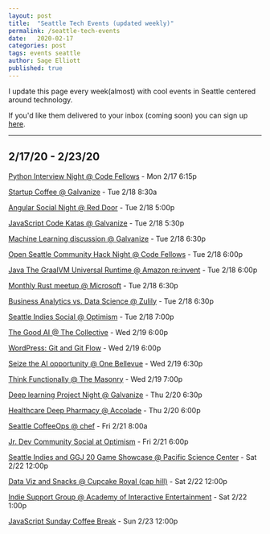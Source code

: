 ```yaml
---
layout: post
title:  "Seattle Tech Events (updated weekly)"
permalink: /seattle-tech-events
date:   2020-02-17
categories: post
tags: events seattle
author: Sage Elliott
published: true
---
```


I update this page every week(almost) with cool events in Seattle centered around technology.

If you'd like them delivered to your inbox (coming soon) you can sign up [here](https://mailchi.mp/32d244a64668/techseattle).

------- 

## 2/17/20 - 2/23/20

[Python Interview Night @ Code Fellows](https://www.meetup.com/PSPPython/events/krbjdrybcdbwb/) - Mon 2/17 6:15p

[Startup Coffee @ Galvanize](https://www.meetup.com/Seattle-Startups-Open-Coffee/events/xftnplybcdbxb/) - Tue 2/18 8:30a

[Angular Social Night @ Red Door](https://www.meetup.com/Angular-Seattle/events/268458577/) - Tue 2/18 5:00p

[JavaScript Code Katas @ Galvanize](https://www.meetup.com/seattlejshackers/events/268079606/) - Tue 2/18 5:30p

[Machine Learning discussion @ Galvanize](https://www.meetup.com/PSPPython/events/267516462/) - Tue 2/18 6:30p

[Open Seattle Community Hack Night @ Code Fellows](https://www.meetup.com/openseattle/events/qghlnrybcdbxb/) - Tue 2/18 6:00p

[Java The GraalVM Universal Runtime @ Amazon re:invent](https://www.meetup.com/seajug/events/268262139/) - Tue 2/18 6:00p

[Monthly Rust meetup @ Microsoft](https://www.meetup.com/Seattle-Rust-Meetup/events/prbtdrybcdbpb/) - Tue 2/18 6:30p

[Business Analytics vs. Data Science @ Zulily](https://www.meetup.com/Seattle-Marketing-Analytics-Group/events/hxzvjrybcdbxb/) - Tue 2/18 6:30p

[Seattle Indies Social @ Optimism](https://www.meetup.com/SeattleIndies/events/djtvjpybcdbxb/) - Tue 2/18 7:00p

[The Good AI @ The Collective](https://www.meetup.com/TheGoodAI/events/267700484/) - Wed 2/19 6:00p

[WordPress: Git and Git Flow](https://www.meetup.com/SeattleWordPressMeetup/events/268240339/) - Wed 2/19 6:00p

[Seize the AI opportunity @ One Bellevue](https://www.meetup.com/Big-Data-Bellevue-BDB/events/fxbnllybcdbzb/) - Wed 2/19 6:30p

[Think Functionally @ The Masonry](https://www.meetup.com/Beerly-Functional/events/wvlwgrybcdbzb/) - Wed 2/19 7:00p

[Deep learning Project Night @ Galvanize](https://www.meetup.com/Seattle-Deep-Learning/events/268302414/) - Thu 2/20 6:30p

[Healthcare Deep Pharmacy @ Accolade](https://www.meetup.com/Design-for-Healthcare/events/267910444/) - Thu 2/20 6:00p

[Seattle CoffeeOps @ chef](https://www.meetup.com/Seattle-CoffeeOps/events/kgmkbqybcdbcc/) - Fri 2/21 8:00a

[Jr. Dev Community Social at Optimism](https://www.meetup.com/The-Junior-Dev-Struggle-Bus/events/268145248/) - Fri 2/21 6:00p

[Seattle Indies and GGJ 20 Game Showcase @ Pacific Science Center](https://www.meetup.com/SeattleIndies/events/267632679/) - Sat 2/22 12:00p

[Data Viz and Snacks @ Cupcake Royal (cap hill)](https://www.meetup.com/Data-Viz-Jam-Sessions/events/268644837/) - Sat 2/22 12:00p

[Indie Support Group @ Academy of Interactive Entertainment](https://www.meetup.com/SeattleIndies/events/xnvbnrybcdbdc/) - Sat 2/22 1:00p

[JavaScript Sunday Coffee Break](https://www.meetup.com/seattlejshackers/events/gjsfmrybcdbfc/) - Sun 2/23 12:00p
